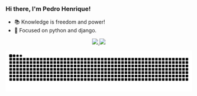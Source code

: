### Hi there, I'm Pedro Henrique!

- 📚 Knowledge is freedom and power!
- 🐍 Focused on python and django.
<div align="center">
  <a href="https://github.com/vmc13">
  <img height="150em" src="https://github-readme-stats.vercel.app/api?username=vmc13&show_icons=true&theme=tokyonight&include_all_commits=true&count_private=true"/>
  <img height="150em" src="https://github-readme-stats.vercel.app/api/top-langs/?username=vmc13&layout=compact&langs_count=7&theme=tokyonight"/>
</div>

  ![Snake animation](https://github.com/vmc13/vmc13/blob/output/github-contribution-grid-snake.svg)
